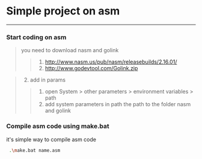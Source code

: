 # Simple project on asm
***
### Start coding on asm

> you need to download nasm and golink
>> 1. <http://www.nasm.us/pub/nasm/releasebuilds/2.16.01/>
>>2. <http://www.godevtool.com/Golink.zip>

>2. add in params 
>> 1. open System > other parameters > environment variables > path 
>> 2. add system parameters in path the path to the folder nasm and golink

### Compile asm code using make.bat
it's simple way to compile asm code
```bash
 .\make.bat name.asm
 ```
